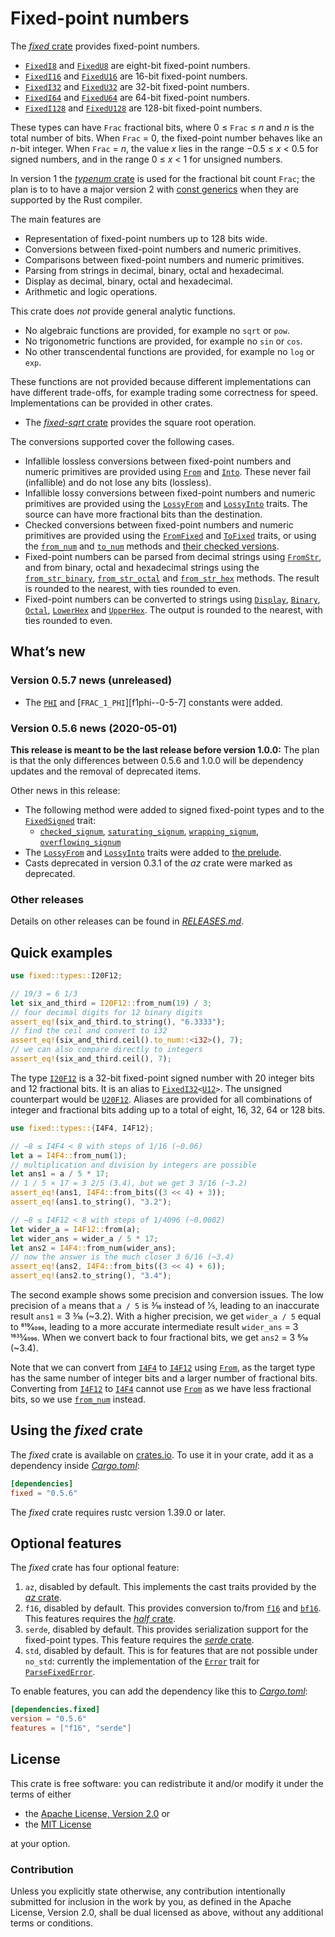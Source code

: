 <!-- Copyright © 2018–2020 Trevor Spiteri -->

<!-- Copying and distribution of this file, with or without
modification, are permitted in any medium without royalty provided the
copyright notice and this notice are preserved. This file is offered
as-is, without any warranty. -->

# Fixed-point numbers

The [*fixed* crate] provides fixed-point numbers.

  * [`FixedI8`] and [`FixedU8`] are eight-bit fixed-point numbers.
  * [`FixedI16`] and [`FixedU16`] are 16-bit fixed-point numbers.
  * [`FixedI32`] and [`FixedU32`] are 32-bit fixed-point numbers.
  * [`FixedI64`] and [`FixedU64`] are 64-bit fixed-point numbers.
  * [`FixedI128`] and [`FixedU128`] are 128-bit fixed-point numbers.

These types can have `Frac` fractional bits, where
0 ≤ `Frac` ≤ <i>n</i> and <i>n</i> is the total number of bits. When
`Frac` = 0, the fixed-point number behaves like an <i>n</i>-bit
integer. When `Frac` = <i>n</i>, the value <i>x</i> lies in the range
−0.5 ≤ <i>x</i> < 0.5 for signed numbers, and in the range
0 ≤ <i>x</i> < 1 for unsigned numbers.

In version 1 the [*typenum* crate] is used for the fractional bit
count `Frac`; the plan is to to have a major version 2 with [const
generics] when they are supported by the Rust compiler.

The main features are

  * Representation of fixed-point numbers up to 128 bits wide.
  * Conversions between fixed-point numbers and numeric primitives.
  * Comparisons between fixed-point numbers and numeric primitives.
  * Parsing from strings in decimal, binary, octal and hexadecimal.
  * Display as decimal, binary, octal and hexadecimal.
  * Arithmetic and logic operations.

This crate does *not* provide general analytic functions.

  * No algebraic functions are provided, for example no `sqrt` or
    `pow`.
  * No trigonometric functions are provided, for example no `sin` or
    `cos`.
  * No other transcendental functions are provided, for example no
    `log` or `exp`.

These functions are not provided because different implementations can
have different trade-offs, for example trading some correctness for
speed. Implementations can be provided in other crates.

  * The [*fixed-sqrt* crate] provides the square root operation.

The conversions supported cover the following cases.

  * Infallible lossless conversions between fixed-point numbers and
    numeric primitives are provided using [`From`] and [`Into`]. These
    never fail (infallible) and do not lose any bits (lossless).
  * Infallible lossy conversions between fixed-point numbers and
    numeric primitives are provided using the [`LossyFrom`] and
    [`LossyInto`] traits. The source can have more fractional bits
    than the destination.
  * Checked conversions between fixed-point numbers and numeric
    primitives are provided using the [`FromFixed`] and [`ToFixed`]
    traits, or using the [`from_num`] and [`to_num`] methods and
    [their checked versions][`checked_from_num`].
  * Fixed-point numbers can be parsed from decimal strings using
    [`FromStr`], and from binary, octal and hexadecimal strings using
    the [`from_str_binary`], [`from_str_octal`] and [`from_str_hex`]
    methods. The result is rounded to the nearest, with ties rounded
    to even.
  * Fixed-point numbers can be converted to strings using [`Display`],
    [`Binary`], [`Octal`], [`LowerHex`] and [`UpperHex`]. The output
    is rounded to the nearest, with ties rounded to even.

## What’s new

### Version 0.5.7 news (unreleased)

  * The [`PHI`][phi-0-5-7] and [`FRAC_1_PHI`][f1phi--0-5-7] constants
    were added.

[f1phi-0-5-7]: https://tspiteri.gitlab.io/fixed/dev/fixed/consts/constant.FRAC_1_PHI.html
[phi-0-5-7]: https://tspiteri.gitlab.io/fixed/dev/fixed/consts/constant.PHI.html

### Version 0.5.6 news (2020-05-01)

**This release is meant to be the last release before version 1.0.0:**
The plan is that the only differences between 0.5.6 and 1.0.0 will be
dependency updates and the removal of deprecated items.

Other news in this release:

  * The following method were added to signed fixed-point types and to
    the [`FixedSigned`][tfs-0-5-6] trait:
	  * [`checked_signum`][f-csig-0-5-6],
        [`saturating_signum`][f-ssig-0-5-6],
        [`wrapping_signum`][f-wsig-0-5-6],
        [`overflowing_signum`][f-osig-0-5-6]
  * The [`LossyFrom`][lf-0-5-6] and [`LossyInto`][li-0-5-6] traits
    were added to [the prelude][pre-0-5-6].
  * Casts deprecated in version 0.3.1 of the *az* crate were marked as
    deprecated.

[f-csig-0-5-6]: https://docs.rs/fixed/0.5.6/fixed/struct.FixedI32.html#method.checked_signum
[f-osig-0-5-6]: https://docs.rs/fixed/0.5.6/fixed/struct.FixedI32.html#method.overflowing_signum
[f-ssig-0-5-6]: https://docs.rs/fixed/0.5.6/fixed/struct.FixedI32.html#method.saturating_signum
[f-wsig-0-5-6]: https://docs.rs/fixed/0.5.6/fixed/struct.FixedI32.html#method.wrapping_signum
[lf-0-5-6]: https://docs.rs/fixed/0.5.6/fixed/traits/trait.LossyFrom.html
[li-0-5-6]: https://docs.rs/fixed/0.5.6/fixed/traits/trait.LossyInto.html
[pre-0-5-6]: https://docs.rs/fixed/0.5.6/fixed/prelude/index.html
[tfs-0-5-6]: https://docs.rs/fixed/0.5.6/fixed/traits/trait.FixedSigned.html

### Other releases

Details on other releases can be found in [*RELEASES.md*].

[*RELEASES.md*]: https://gitlab.com/tspiteri/fixed/blob/master/RELEASES.md

## Quick examples

```rust
use fixed::types::I20F12;

// 19/3 = 6 1/3
let six_and_third = I20F12::from_num(19) / 3;
// four decimal digits for 12 binary digits
assert_eq!(six_and_third.to_string(), "6.3333");
// find the ceil and convert to i32
assert_eq!(six_and_third.ceil().to_num::<i32>(), 7);
// we can also compare directly to integers
assert_eq!(six_and_third.ceil(), 7);
```

The type [`I20F12`] is a 32-bit fixed-point signed number with 20
integer bits and 12 fractional bits. It is an alias to
<code>[FixedI32][`FixedI32`]&lt;[U12][`U12`]&gt;</code>. The unsigned
counterpart would be [`U20F12`]. Aliases are provided for all
combinations of integer and fractional bits adding up to a total of
eight, 16, 32, 64 or 128 bits.

```rust
use fixed::types::{I4F4, I4F12};

// −8 ≤ I4F4 < 8 with steps of 1/16 (~0.06)
let a = I4F4::from_num(1);
// multiplication and division by integers are possible
let ans1 = a / 5 * 17;
// 1 / 5 × 17 = 3 2/5 (3.4), but we get 3 3/16 (~3.2)
assert_eq!(ans1, I4F4::from_bits((3 << 4) + 3));
assert_eq!(ans1.to_string(), "3.2");

// −8 ≤ I4F12 < 8 with steps of 1/4096 (~0.0002)
let wider_a = I4F12::from(a);
let wider_ans = wider_a / 5 * 17;
let ans2 = I4F4::from_num(wider_ans);
// now the answer is the much closer 3 6/16 (~3.4)
assert_eq!(ans2, I4F4::from_bits((3 << 4) + 6));
assert_eq!(ans2.to_string(), "3.4");
```

The second example shows some precision and conversion issues. The low
precision of `a` means that `a / 5` is 3⁄16 instead of 1⁄5, leading to
an inaccurate result `ans1` = 3 3⁄16 (~3.2). With a higher precision,
we get `wider_a / 5` equal to 819⁄4096, leading to a more accurate
intermediate result `wider_ans` = 3 1635⁄4096. When we convert back to
four fractional bits, we get `ans2` = 3 6⁄16 (~3.4).

Note that we can convert from [`I4F4`] to [`I4F12`] using [`From`], as
the target type has the same number of integer bits and a larger
number of fractional bits. Converting from [`I4F12`] to [`I4F4`]
cannot use [`From`] as we have less fractional bits, so we use
[`from_num`] instead.

## Using the *fixed* crate

The *fixed* crate is available on [crates.io][*fixed* crate]. To use
it in your crate, add it as a dependency inside [*Cargo.toml*]:

```toml
[dependencies]
fixed = "0.5.6"
```

The *fixed* crate requires rustc version 1.39.0 or later.

## Optional features

The *fixed* crate has four optional feature:

 1. `az`, disabled by default. This implements the cast traits
    provided by the [*az* crate].
 2. `f16`, disabled by default. This provides conversion to/from
    [`f16`] and [`bf16`]. This features requires the [*half* crate].
 3. `serde`, disabled by default. This provides serialization support
    for the fixed-point types. This feature requires the
    [*serde* crate].
 4. `std`, disabled by default. This is for features that are not
    possible under `no_std`: currently the implementation of the
    [`Error`] trait for [`ParseFixedError`].

To enable features, you can add the dependency like this to
[*Cargo.toml*]:

```toml
[dependencies.fixed]
version = "0.5.6"
features = ["f16", "serde"]
```

## License

This crate is free software: you can redistribute it and/or modify it
under the terms of either

  * the [Apache License, Version 2.0][LICENSE-APACHE] or
  * the [MIT License][LICENSE-MIT]

at your option.

### Contribution

Unless you explicitly state otherwise, any contribution intentionally
submitted for inclusion in the work by you, as defined in the Apache
License, Version 2.0, shall be dual licensed as above, without any
additional terms or conditions.

[*Cargo.toml*]: https://doc.rust-lang.org/cargo/guide/dependencies.html
[*az* crate]: https://crates.io/crates/az
[*fixed* crate]: https://crates.io/crates/fixed
[*fixed-sqrt* crate]: https://crates.io/crates/fixed-sqrt
[*half* crate]: https://crates.io/crates/half
[*serde* crate]: https://crates.io/crates/serde
[*typenum* crate]: https://crates.io/crates/typenum
[LICENSE-APACHE]: https://www.apache.org/licenses/LICENSE-2.0
[LICENSE-MIT]: https://opensource.org/licenses/MIT
[`Binary`]: https://doc.rust-lang.org/nightly/core/fmt/trait.Binary.html
[`Display`]: https://doc.rust-lang.org/nightly/core/fmt/trait.Display.html
[`Error`]: https://doc.rust-lang.org/nightly/std/error/trait.Error.html
[`FixedI128`]: https://docs.rs/fixed/0.5.6/fixed/struct.FixedI128.html
[`FixedI16`]: https://docs.rs/fixed/0.5.6/fixed/struct.FixedI16.html
[`FixedI32`]: https://docs.rs/fixed/0.5.6/fixed/struct.FixedI32.html
[`FixedI64`]: https://docs.rs/fixed/0.5.6/fixed/struct.FixedI64.html
[`FixedI8`]: https://docs.rs/fixed/0.5.6/fixed/struct.FixedI8.html
[`FixedU128`]: https://docs.rs/fixed/0.5.6/fixed/struct.FixedU128.html
[`FixedU16`]: https://docs.rs/fixed/0.5.6/fixed/struct.FixedU16.html
[`FixedU32`]: https://docs.rs/fixed/0.5.6/fixed/struct.FixedU32.html
[`FixedU64`]: https://docs.rs/fixed/0.5.6/fixed/struct.FixedU64.html
[`FixedU8`]: https://docs.rs/fixed/0.5.6/fixed/struct.FixedU8.html
[`FromFixed`]: https://docs.rs/fixed/0.5.6/fixed/traits/trait.FromFixed.html
[`FromStr`]: https://doc.rust-lang.org/nightly/core/str/trait.FromStr.html
[`From`]: https://doc.rust-lang.org/nightly/core/convert/trait.From.html
[`I20F12`]: https://docs.rs/fixed/0.5.6/fixed/types/type.I20F12.html
[`I4F12`]: https://docs.rs/fixed/0.5.6/fixed/types/type.I4F12.html
[`I4F4`]: https://docs.rs/fixed/0.5.6/fixed/types/type.I4F4.html
[`Into`]: https://doc.rust-lang.org/nightly/core/convert/trait.Into.html
[`LossyFrom`]: https://docs.rs/fixed/0.5.6/fixed/traits/trait.LossyFrom.html
[`LossyInto`]: https://docs.rs/fixed/0.5.6/fixed/traits/trait.LossyInto.html
[`LowerHex`]: https://doc.rust-lang.org/nightly/core/fmt/trait.LowerHex.html
[`Octal`]: https://doc.rust-lang.org/nightly/core/fmt/trait.Octal.html
[`ParseFixedError`]: https://docs.rs/fixed/0.5.6/fixed/struct.ParseFixedError.html
[`ToFixed`]: https://docs.rs/fixed/0.5.6/fixed/traits/trait.ToFixed.html
[`U12`]: https://docs.rs/fixed/0.5.6/fixed/types/extra/type.U12.html
[`U20F12`]: https://docs.rs/fixed/0.5.6/fixed/types/type.U20F12.html
[`UpperHex`]: https://doc.rust-lang.org/nightly/core/fmt/trait.UpperHex.html
[`bf16`]: https://docs.rs/half/^1/half/struct.bf16.html
[`checked_from_num`]: https://docs.rs/fixed/0.5.6/fixed/struct.FixedI32.html#method.checked_from_num
[`f16`]: https://docs.rs/half/^1/half/struct.f16.html
[`from_num`]: https://docs.rs/fixed/0.5.6/fixed/struct.FixedI32.html#method.from_num
[`from_str_binary`]: https://docs.rs/fixed/0.5.6/fixed/struct.FixedI32.html#method.from_str_binary
[`from_str_hex`]: https://docs.rs/fixed/0.5.6/fixed/struct.FixedI32.html#method.from_str_hex
[`from_str_octal`]: https://docs.rs/fixed/0.5.6/fixed/struct.FixedI32.html#method.from_str_octal
[`to_num`]: https://docs.rs/fixed/0.5.6/fixed/struct.FixedI32.html#method.to_num
[const generics]: https://github.com/rust-lang/rust/issues/44580
